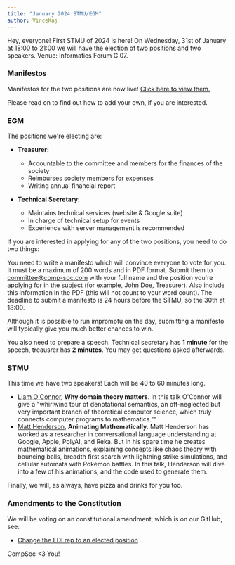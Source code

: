 ```yaml
---
title: "January 2024 STMU/EGM"
author: VinceKaj
---
```


Hey, everyone! First STMU of 2024 is here! On Wednesday, 31st of January at 18:00 to 21:00 we will have the election of two positions and two speakers. Venue: Informatics Forum G.07.

### Manifestos

Manifestos for the two positions are now live! [Click here to view them.](https://comp-soc.com/blog/2023/10/18/2024-01-23-egm-manifestos.html)

Please read on to find out how to add your own, if you are interested.

### EGM

The positions we're electing are:

- **Treasurer:**
  
  - Accountable to the committee and members for the finances of the society
  - Reimburses society members for expenses
  - Writing annual financial report
- **Technical Secretary:**
  
  - Maintains technical services (website & Google suite)
  - In charge of technical setup for events
  - Experience with server management is recommended

If you are interested in applying for any of the two positions, you need to do two things:

You need to write a manifesto which will convince everyone to vote for you. It must be a maximum of 200 words and in PDF format. Submit them to committee@comp-soc.com with your full name and the position you're applying for in the subject (for example, John Doe, Treasurer). Also include this information in the PDF (this will not count to your word count). The deadline to submit a manifesto is 24 hours before the STMU, so the 30th at 18:00.

Although it is possible to run impromptu on the day, submitting a manifesto will typically give you much better chances to win.

You also need to prepare a speech. Technical secretary has **1 minute** for the speech, treausrer has **2 minutes**. You may get questions asked afterwards.

### STMU

This time we have two speakers! Each will be 40 to 60 minutes long.

- [Liam O'Connor](http://liamoc.net/), **Why domain theory matters**. In this talk O'Connor will give a "whirlwind tour of denotational semantics, an oft-neglected but very important branch of theoretical computer science, which truly connects computer programs to mathematics.""
- [Matt Henderson](https://twitter.com/matthen2), **Animating Mathematically**. Matt Henderson has worked as a researcher in conversational language understanding at Google, Apple, PolyAI, and Reka. But in his spare time he creates mathematical animations, explaining concepts like chaos theory with bouncing balls, breadth first search with lightning strike simulations, and cellular automata with Pokémon battles. In this talk, Henderson will dive into a few of his animations, and the code used to generate them.

Finally, we will, as always, have pizza and drinks for you too.

### Amendments to the Constitution

We will be voting on an constitutional amendment, which is on our GitHub, see:

- [Change the EDI rep to an elected position](https://github.com/compsoc-edinburgh/constitution/pull/41/)

CompSoc <3 You!

